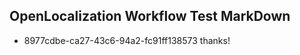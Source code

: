 ## OpenLocalization Workflow Test MarkDown

* 8977cdbe-ca27-43c6-94a2-fc91ff138573 
thanks!



<!--HONumber=Jan16_HO3-->
